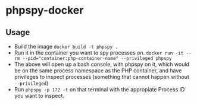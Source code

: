 # phpspy-docker

## Usage
* Build the image `docker build -t phpspy .`
* Run it in the container you want to spy processes on. `docker run -it --rm --pid="container:php-container-name" --privileged phpspy`
* The above will open up a bash console, with phpspy on it, which would be on the same process namespace as the PHP container, and have privileges to inspect processes (something that cannot happen without `--privileged`)
* Run `phpspy -p 172 -t` on that terminal with the appropiate Process ID you want to inspect.
